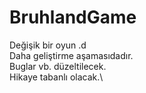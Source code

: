 # BruhlandGame
Değişik bir oyun .d\
Daha geliştirme aşamasıdadır.\
Buglar vb. düzeltilecek.\
Hikaye tabanlı olacak.\
